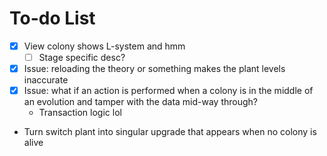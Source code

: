 # To-do List

- [x] View colony shows L-system and hmm
  - [ ] Stage specific desc?
- [x] Issue: reloading the theory or something makes the plant levels inaccurate
- [x] Issue: what if an action is performed when a colony is in the middle of an
evolution and tamper with the data mid-way through?
  - Transaction logic lol
- Turn switch plant into singular upgrade that appears when no colony is alive